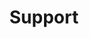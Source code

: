 ---
title: Support

# Listing view
view: compact

# Optional banner image (relative to `assets/media/` folder).
banner:
  caption: ''
  image: ''
---